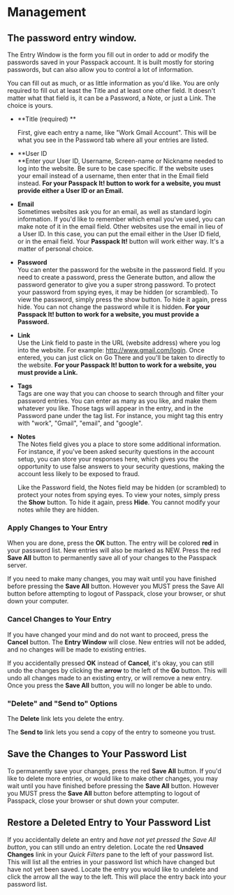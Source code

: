 # Management

## The password entry window.

The Entry Window is the form you fill out in order to add or modify the passwords saved in your Passpack account. It is built mostly for storing passwords, but can also allow you to control a lot of information.

You can fill out as much, or as little information as you'd like. You are only required to fill out at least the Title and at least one other field. It doesn't matter what that field is, it can be a Password, a Note, or just a Link. The choice is yours.

* **Title \(required\) **

  First, give each entry a name, like "Work Gmail Account".  This will be what you see in the Password tab where all your entries are listed.

* **User ID  
  **Enter your User ID, Username, Screen-name or Nickname needed to log into the website. Be sure to be case specific. If the website uses your email instead of a username, then enter that in the Email field instead. **For your Passpack It! button to work for a website, you must provide either a User ID or an Email.**

* **Email**    
  Sometimes websites ask you for an email, as well as standard login information. If you'd like to remember which email you've used, you can make note of it in the email field. Other websites use the email in lieu of a User ID. In this case, you can put the email either in the User ID field, or in the email field. Your **Passpack It!** button will work either way. It's a matter of personal choice.

* **Password**   
  You can enter the password for the website in the password field. If you need to create a password, press the Generate button, and allow the password generator to give you a super strong password. To protect your password from spying eyes, it may be hidden \(or scrambled\). To view the password, simply press the show button. To hide it again, press hide. You can not change the password while it is hidden. **For your Passpack It! button to work for a website, you must provide a Password.**

* **Link**   
  Use the Link field to paste in the URL \(website address\) where you log into the website. For example: http://www.gmail.com/login. Once entered, you can just click on Go There and you'll be taken to directly to the website. **For your Passpack It! button to work for a website, you must provide a Link.**

* **Tags**   
  Tags are one way that you can choose to search through and filter your password entries. You can enter as many as you like, and make them whatever you like.  Those tags will appear in the entry, and in the Password pane under the tag list. For instance, you might tag this entry with "work", "Gmail", "email", and "google".

* **Notes**   
  The Notes field gives you a place to store some additional information. For instance, if you've been asked security questions in the account setup, you can store your responses here, which gives you the opportunity to use false answers to your security questions, making the account less likely to be exposed to fraud.  
  
  Like the Password field, the Notes field may be hidden \(or scrambled\) to protect your notes from spying eyes. To view your notes, simply press the **Show** button. To hide it again, press **Hide**. You cannot modify your notes while they are hidden.

### Apply Changes to Your Entry

When you are done, press the **OK** button. The entry will be colored **red** in your password list. New entries will also be marked as NEW.  Press the red **Save All** button to permanently save all of your changes to the Passpack server.

If you need to make many changes, you may wait until you have finished before pressing the **Save All** button. However you MUST press the Save All button before attempting to logout of Passpack, close your browser, or shut down your computer.

### Cancel Changes to Your Entry

If you have changed your mind and do not want to proceed, press the **Cancel** button. The **Entry Window** will close. New entries will not be added, and no changes will be made to existing entries.

If you accidentally pressed **OK** instead of **Cancel**, it's okay, you can still undo the changes by clicking the **arrow** to the left of the **Go** button. This will undo all changes made to an existing entry, or will remove a new entry. Once you press the **Save All** button, you will no longer be able to undo.

### "Delete" and "Send to" Options

The **Delete** link lets you delete the entry.

The **Send to** link lets you send a copy of the entry to someone you trust.

## **Save the Changes to Your Password List**

To permanently save your changes, press the red **Save All** button. If you'd like to delete more entries, or would like to make other changes, you may wait until you have finished before pressing the **Save All** button. However you MUST press the **Save All** button before attempting to logout of Passpack, close your browser or shut down your computer.

## **Restore a Deleted Entry to Your Password List**

If you accidentally delete an entry and _have not yet pressed the Save All button_, you can still undo an entry deletion. Locate the red **Unsaved Changes** link in your _Quick Filters_ pane to the left of your password list. This will list all the entries in your password list which have changed but have not yet been saved. Locate the entry you would like to undelete and click the arrow all the way to the left. This will place the entry back into your password list.





